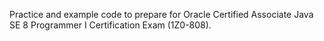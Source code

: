 Practice and example code to prepare for Oracle Certified Associate Java SE 8 Programmer I Certification Exam (1Z0-808).
